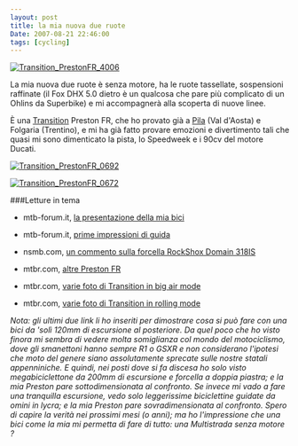 ```yaml
---
layout: post
title: la mia nuova due ruote
Date: 2007-08-21 22:46:00
tags: [cycling]
---
```

 

[![Transition_PrestonFR_4006](http://farm2.static.flickr.com/1363/966409769_3d3f4477ea.jpg)](http://www.flickr.com/photos/aadm/966409769/)  
  
La mia nuova due ruote è senza motore, ha le ruote tassellate, sospensioni raffinate (il Fox DHX 5.0 dietro è un qualcosa che pare più complicato di un Ohlins da Superbike) e mi accompagnerà alla scoperta di nuove linee.  
  
È una [Transition](http://www.transitionbikes.com/) Preston FR, che ho provato già a [Pila](http://www.flickr.com/photos/aadm/sets/72157601136317579/) (Val d'Aosta) e Folgaria (Trentino), e mi ha già fatto provare emozioni e divertimento tali che quasi mi sono dimenticato la pista, lo Speedweek e i 90cv del motore Ducati.  
  
[![Transition_PrestonFR_0692](http://farm2.static.flickr.com/1416/967345020_e8c19346c2.jpg)](http://www.flickr.com/photos/aadm/967345020/)  
  
[![Transition_PrestonFR_0672](http://farm2.static.flickr.com/1378/966420359_9c268a0bd5.jpg)](http://www.flickr.com/photos/aadm/966420359/)  
  
###Letture in tema
  

  * mtb-forum.it, [la presentazione della mia bici](http://www.bike-board.net/community/forum/showthread.php?t=74103)
  

  * mtb-forum.it, [prime impressioni di guida](http://www.bike-board.net/community/forum/showthread.php?t=73957)
  

  * nsmb.com, [un commento sulla forcella RockShox Domain 318IS](http://www.nsmb.com/gear/gear_shots35_08_07.php)
  

  * mtbr.com, [altre Preston FR](http://forums.mtbr.com/showthread.php?t=315209)
  

  * mtbr.com, [varie foto di Transition in big air mode](http://forums.mtbr.com/showthread.php?p=2988533)
  

  * mtbr.com, [varie foto di Transition in rolling mode](http://forums.mtbr.com/showthread.php?p=3181738)
  
  
_Nota: gli ultimi due link li ho inseriti per dimostrare cosa si può fare con una bici da 'solì 120mm di escursione al posteriore. Da quel poco che ho visto finora mi sembra di vedere molta somiglianza col mondo del motociclismo, dove gli smanettoni hanno sempre R1 o GSXR e non considerano l'ipotesi che moto del genere siano assolutamente sprecate sulle nostre statali appenniniche.  E quindi, nei posti dove si fa discesa ho solo visto megabiciclettone da 200mm di escursione e forcella a doppia piastra; e la mia Preston pare sottodimensionata al confronto. Se invece mi vado a fare una tranquilla escursione, vedo solo leggerissime biciclettine guidate da omini in lycra; e la mia Preston pare sovradimensionata al confronto. Spero di capire la verità nei prossimi mesi (o anni); ma ho l'impressione che una bici come la mia mi permetta di fare di tutto: una Multistrada senza motore ?_
